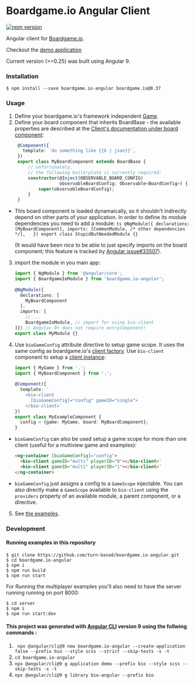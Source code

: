 
# Boardgame.io Angular Client  
  
<a href="https://www.npmjs.com/package/boardgame.io-angular"><img src="https://badge.fury.io/js/boardgame.io-angular.svg" alt="npm version"></a>  
  
Angular client for [Boardgame.io](http://boardgame.io).  
  
Checkout the [demo application](https://turn-based-209306.firebaseapp.com)

Current version (>=0.25) was built using Angular 9.
  
### Installation  
  
  
```  
$ npm install --save boardgame.io-angular boardgame.io@0.37
```  
  
  
### Usage  
  
1) Define your <span>boardgame.</span>io's framework independent [Game](https://boardgame.io/documentation/#/api/Game).
2) Define your board component that inherits BoardBase - the available properties are described at the [Client's documentation under board component](http://boardgame.io/documentation/#/api/Client):
   ```ts  
    @Component({  
      template: 'do something like {{G | json}}',  
    })  
    export class MyBoardComponent extends BoardBase {  
        // unfortunately, 
        // the following boilerplate is currently required:
        constructor(@Inject(OBSERVABLE_BOARD_CONFIG) 
                    observableBoardConfig: Observable<BoardConfig>) {  
            super(observableBoardConfig);  
        }  
    }
   ``` 
  * This board component is loaded dynamaically, so it shouldn't indirectly depend on other parts of your application. In order to define its module dependencies you need to add a module:
	    ```ts
	    @NgModule({
	        declarations: [MyBoardComponent],
	        imports: [CommonModule, /* other dependencies */],  
	    }) export class StupidButNeededModule {}
	    ```
    
	   (It would have been nice to be able to just specify imports on the board component; this feature is tracked by [Angular issue#33507](https://github.com/angular/angular/issues/33507)).
3) import the module in you main app:  
   ```ts  
   import { NgModule } from '@angular/core';  
   import { BoardgameIoModule } from 'boardgame.io-angular';  
     
   @NgModule({  
     declarations: [  
       MyBoardComponent  
     ],  
     imports: [  
       // ...  
	   BoardgameIoModule, // import for using bio-client  
   ]}) // Angular 9+ does not require entryComponent!
   export class MyModule {}  
   ```  
4) Use `bioGameConfig` attribute directive to setup game scope. It uses the same config as <span>boardgame.</span>io's [client factory](https://boardgame.io/documentation/#/api/Client). Use `bio-client` component to setup a [client instance](https://boardgame.io/documentation/#/api/Client): 

   ```ts  
   import { MyGame } from '.';  
   import { MyBoardComponent } from '.';  
    
   @Component({  
     template: `
       <bio-client
         [bioGameConfig]="config" gameID="single">
       </bio-client>`
   })  
   export class MyExampleComponent {
     config = {game: MyGame, board: MyBoardComponent};
   }
   ``` 
  * `bioGameConfig` can also be used setup a game scope for more than one client (useful for a multiview game and examples):
	   ```html
	 <ng-container [bioGameConfig]="config">
         <bio-client gameID="multi" playerID="0"></bio-client>`
     	 <bio-client gameID="multi" playerID="1"></bio-client>`
     </ng-container>
	 ```
   * `bioGameConfig` just assigns a config to a `GameScope` injectable. You can also directly make a `GameScope` available to `bio-client` using the `providers` property of an available module, a parent component, or a directive.
5) See [the examples](projects/demo/src/app/examples).
  
### Development

#### Running examples in this repository  
```  
$ git clone https://github.com/turn-based/boardgame.io-angular.git  
$ cd boardgame.io-angular  
$ npm i  
$ npm run build   
$ npm run start  
```  
  
For Running the multiplayer examples you'll also need to have the server running running on port 8000:  
  
```  
$ cd server  
$ npm i  
$ npm run start:dev   
```  

#### This project was generated with [Angular CLI](https://github.com/angular/angular-cli) version 9 using the follwing commands :
  
1) ``` npx @angular/cli@9 new boardgame.io-angular --create-application false --prefix bio --style scss --strict --skip-tests -s -t```  
1) ```cd boardgame.io-angular```  
1) ```npx @angular/cli@9 g application demo --prefix bio --style scss --skip-tests -s -t```  
1) ```npx @angular/cli@9 g library bio-angular --prefix bio```
